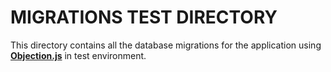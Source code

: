 # MIGRATIONS TEST DIRECTORY

This directory contains all the database migrations for the application using **[Objection.js](https://vincit.github.io/objection.js)** in test environment.
